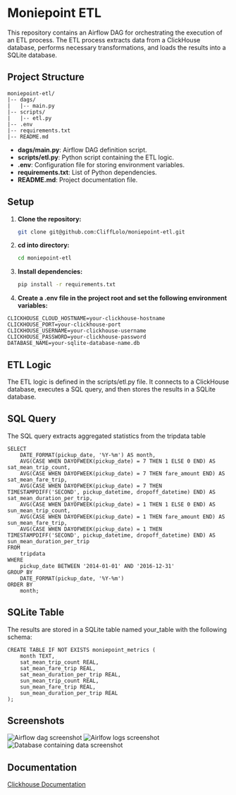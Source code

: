 
# Moniepoint ETL
This repository contains an Airflow DAG for orchestrating the execution of an ETL process. The ETL process extracts data from a ClickHouse database, performs necessary transformations, and loads the results into a SQLite database.

## Project Structure
```
moniepoint-etl/
|-- dags/
|   |-- main.py
|-- scripts/
|   |-- etl.py
|-- .env
|-- requirements.txt
|-- README.md
```

- **dags/main.py**: Airflow DAG definition script.
- **scripts/etl.py**: Python script containing the ETL logic.
- **.env**: Configuration file for storing environment variables.
- **requirements.txt**: List of Python dependencies.
- **README.md**: Project documentation file.

## Setup

1. **Clone the repository:**

   ```bash
   git clone git@github.com:CliffLolo/moniepoint-etl.git
   ```

2. **cd into directory:**
    ```bash
    cd moniepoint-etl
    ```

3. **Install dependencies:**
    ```bash
    pip install -r requirements.txt
    ```
4. **Create a .env file in the project root and set the following environment variables:**
```
CLICKHOUSE_CLOUD_HOSTNAME=your-clickhouse-hostname
CLICKHOUSE_PORT=your-clickhouse-port
CLICKHOUSE_USERNAME=your-clickhouse-username
CLICKHOUSE_PASSWORD=your-clickhouse-password
DATABASE_NAME=your-sqlite-database-name.db
```
## ETL Logic

The ETL logic is defined in the scripts/etl.py file. It connects to a ClickHouse database, executes a SQL query, and then stores the results in a SQLite database.

## SQL Query
The SQL query extracts aggregated statistics from the tripdata table
```
SELECT
    DATE_FORMAT(pickup_date, '%Y-%m') AS month,
    AVG(CASE WHEN DAYOFWEEK(pickup_date) = 7 THEN 1 ELSE 0 END) AS sat_mean_trip_count,
    AVG(CASE WHEN DAYOFWEEK(pickup_date) = 7 THEN fare_amount END) AS sat_mean_fare_trip,
    AVG(CASE WHEN DAYOFWEEK(pickup_date) = 7 THEN TIMESTAMPDIFF('SECOND', pickup_datetime, dropoff_datetime) END) AS sat_mean_duration_per_trip,
    AVG(CASE WHEN DAYOFWEEK(pickup_date) = 1 THEN 1 ELSE 0 END) AS sun_mean_trip_count,
    AVG(CASE WHEN DAYOFWEEK(pickup_date) = 1 THEN fare_amount END) AS sun_mean_fare_trip,
    AVG(CASE WHEN DAYOFWEEK(pickup_date) = 1 THEN TIMESTAMPDIFF('SECOND', pickup_datetime, dropoff_datetime) END) AS sun_mean_duration_per_trip
FROM
    tripdata
WHERE
    pickup_date BETWEEN '2014-01-01' AND '2016-12-31'
GROUP BY
    DATE_FORMAT(pickup_date, '%Y-%m')
ORDER BY
    month;

```

## SQLite Table
The results are stored in a SQLite table named your_table with the following schema:
```
CREATE TABLE IF NOT EXISTS moniepoint_metrics (
    month TEXT,
    sat_mean_trip_count REAL,
    sat_mean_fare_trip REAL,
    sat_mean_duration_per_trip REAL,
    sun_mean_trip_count REAL,
    sun_mean_fare_trip REAL,
    sun_mean_duration_per_trip REAL
);

```

## Screenshots
![Airflow dag screenshot](https://github.com/CliffLolo/moniepoint-etl/assets/41656028/fe22dffa-ac0c-460a-b43f-8bdfa8cb2492)
![Airlfow logs screenshot](https://github.com/CliffLolo/moniepoint-etl/assets/41656028/a7d2b009-55d5-415c-b902-946e05beeba5)
![Database containing data screenshot](https://github.com/CliffLolo/moniepoint-etl/assets/41656028/0f11e0a8-b7ef-4172-8ef3-b17bac5199ec)


## Documentation

[Clickhouse Documentation](https://clickhouse.com/docs)